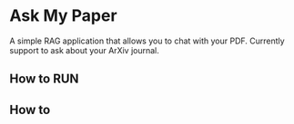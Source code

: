 # Ask My Paper

A simple RAG application that allows you to chat with your PDF. Currently support to ask about your ArXiv journal.

## How to RUN

## How to 